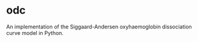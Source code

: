 # odc
An implementation of the Siggaard-Andersen oxyhaemoglobin dissociation curve model in Python.
